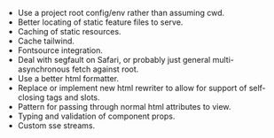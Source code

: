 - Use a project root config/env rather than assuming cwd.
- Better locating of static feature files to serve.
- Caching of static resources.
- Cache tailwind.
- Fontsource integration.
- Deal with segfault on Safari, or probably just general multi-asynchronous fetch against root.
- Use a better html formatter.
- Replace or implement new html rewriter to allow for support of self-closing tags and slots.
- Pattern for passing through normal html attributes to view.
- Typing and validation of component props.
- Custom sse streams.
